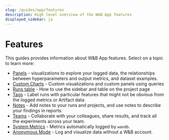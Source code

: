 ```yaml
---
slug: /guides/app/features
description: High level overview of the W&B App features
displayed_sidebar: ja
---
```


# Features

This guides provides information about W&B App features. Select on a topic to learn more:

* [Panels](./panels/intro.md) - visualizations to explore your logged data, the relationships between hyperparameters and output metrics, and dataset examples.
* [Custom Charts](./custom-charts/intro.md) - Custom visualizations and custom panels using queries
* [Runs table](./runs-table.md) - How to use the sidebar and table on the project page
* [Tags](./tags.md) - Label runs with particular features that might not be obvious from the logged metrics or Artifact data 
* [Notes](./notes.md) - Add notes to your runs and projects, and use notes to describe your findings in reports.
* [Teams](./teams.md) - Collaborate with your colleagues, share results, and track all the experiments across your team.
* [System Metrics](./system-metrics.md) - Metrics automatically logged by `wandb`.
* [Anonymous Mode](./anon.md) - Log and visualize data without a W&B account.
